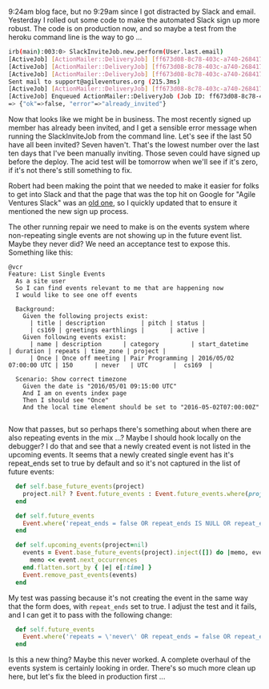 9:24am blog face, but no 9:29am since I got distracted by Slack and email.  Yesterday I rolled out some code to make the automated Slack sign up more robust.  The code is on production now, and so maybe a test from the heroku command line is the way to go ...

```sh
irb(main):003:0> SlackInviteJob.new.perform(User.last.email)
[ActiveJob] [ActionMailer::DeliveryJob] [ff673d08-8c78-403c-a740-268417c9a4c7] Performing ActionMailer::DeliveryJob from Inline(mailers) with arguments: "AdminMailer", "failed_to_invite_user_to_slack", "deliver_now", "email@email.com", nil, "\"already_invited\""
[ActiveJob] [ActionMailer::DeliveryJob] [ff673d08-8c78-403c-a740-268417c9a4c7]   Rendered admin_mailer/failed_to_invite_user_to_slack.html.erb within layouts/mailer (0.9ms)
[ActiveJob] [ActionMailer::DeliveryJob] [ff673d08-8c78-403c-a740-268417c9a4c7] 
Sent mail to support@agileventures.org (215.3ms)
[ActiveJob] [ActionMailer::DeliveryJob] [ff673d08-8c78-403c-a740-268417c9a4c7] Performed ActionMailer::DeliveryJob from Inline(mailers) in 386.04ms
[ActiveJob] Enqueued ActionMailer::DeliveryJob (Job ID: ff673d08-8c78-403c-a740-268417c9a4c7) to Inline(mailers) with arguments: "AdminMailer", "failed_to_invite_user_to_slack", "deliver_now", "email@email.com", nil, "\"already_invited\""
=> {"ok"=>false, "error"=>"already_invited"}
```
Now that looks like we might be in business.  The most recently signed up member has already been invited, and I get a sensible error message when running the SlackInviteJob from the command line.  Let's see if the last 50 have all been invited?  Seven haven't.  That's the lowest number over the last ten days that I've been manually inviting.  Those seven could have signed up before the deploy.  The acid test will be tomorrow when we'll see if it's zero, if it's not there's still something to fix.

Robert had been making the point that we needed to make it easier for folks to get into Slack and that the page that was the top hit on Google for "Agile Ventures Slack" was an [old one](https://www.agileventures.org/projects/agileventures-community/documents/introduction-to-the-agileventures-slack-channel), so I quickly updated that to ensure it mentioned the new sign up process.

The other running repair we need to make is on the events system where non-repeating single events are not showing up in the future event list.  Maybe they never did?  We need an acceptance test to expose this.  Something like this:

```gherkin
@vcr
Feature: List Single Events
  As a site user
  So I can find events relevant to me that are happening now
  I would like to see one off events

  Background:
    Given the following projects exist:
      | title | description          | pitch | status |
      | cs169 | greetings earthlings |       | active |
    Given following events exist:
      | name | description      | category         | start_datetime          | duration | repeats | time_zone | project | 
      | Once | Once off meeting | Pair Programming | 2016/05/02 07:00:00 UTC | 150      | never   | UTC       |  cs169  |

  Scenario: Show correct timezone
    Given the date is "2016/05/01 09:15:00 UTC"
    And I am on events index page
    Then I should see "Once"
    And the local time element should be set to "2016-05-02T07:00:00Z"
    
```   

Now that passes, but so perhaps there's something about when there are also repeating events in the mix ...?  Maybe I should hook locally on the debugger?  I do that and see that a newly created event is not listed in the upcoming events.  It seems that a newly created single event has it's repeat_ends set to true by default and so it's not captured in the list of future events:

```rb
  def self.base_future_events(project)
    project.nil? ? Event.future_events : Event.future_events.where(project_id: project)
  end

  def self.future_events
    Event.where('repeat_ends = false OR repeat_ends IS NULL OR repeat_ends_on > ?', Time.now)
  end

  def self.upcoming_events(project=nil)
    events = Event.base_future_events(project).inject([]) do |memo, event|
      memo << event.next_occurrences
    end.flatten.sort_by { |e| e[:time] }
    Event.remove_past_events(events)
  end
```

My test was passing because it's not creating the event in the same way that the form does, with `repeat_ends` set to true. I adjust the test and it fails, and I can get it to pass with the following change:

```rb
  def self.future_events
    Event.where('repeats = \'never\' OR repeat_ends = false OR repeat_ends IS NULL OR repeat_ends_on > ?', Time.now)
  end
```

Is this a new thing?  Maybe this never worked.  A complete overhaul of the events system is certainly looking in order.  There's so much more clean up here, but let's fix the bleed in production first ...
